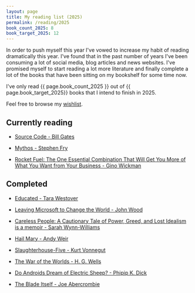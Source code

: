 ```yaml
---
layout: page
title: My reading list (2025)
permalink: /reading/2025
book_count_2025: 8
book_target_2025: 12
---
```


In order to push myself this year I've vowed to increase my habit of reading dramatically this year.  I've found that in the past number of years I've been consuming a lot of social media, blog articles and news websites.  I've promised myself to start reading a lot more literature and finally complete a lot of the books that have been sitting on my bookshelf for some time now.

I've only read {{ page.book_count_2025 }} out of {{ page.book_target_2025}} books that I intend to finish in 2025.

Feel free to browse my [wishlist](/reading/wishlist).


## Currently reading

- [Source Code - Bill Gates](https://en.wikipedia.org/wiki/Source_Code_(memoir))

- [Mythos - Stephen Fry](https://en.wikipedia.org/wiki/Mythos_(book))

- [Rocket Fuel: The One Essential Combination That Will Get You More of What You Want from Your Business - Gino Wickman](https://www.amazon.com/Rocket-Fuel-Essential-Combination-Business/dp/1942952317)

## Completed

- [Educated - Tara Westover](https://en.wikipedia.org/wiki/Educated_(memoir))

- [Leaving Microsoft to Change the World - John Wood](https://www.goodreads.com/book/show/95429.Leaving_Microsoft_to_Change_the_World)

- [Careless People: A Cautionary Tale of Power, Greed, and Lost Idealism is a memoir - Sarah Wynn-Williams](https://en.wikipedia.org/wiki/Careless_People)

- [Hail Mary - Andy Weir](https://en.wikipedia.org/wiki/Project_Hail_Mary)

- [Slaughterhouse-Five - Kurt Vonnegut](https://www.goodreads.com/book/show/4981.Slaughterhouse_Five)

- [The War of the Worlds - H. G. Wells](https://en.wikipedia.org/wiki/The_War_of_the_Worlds)

- [Do Androids Dream of Electric Sheep? - Phipip K. Dick](https://en.wikipedia.org/wiki/Do_Androids_Dream_of_Electric_Sheep)

- [The Blade Itself - Joe Abercrombie](https://www.goodreads.com/book/show/944073.The_Blade_Itself)
